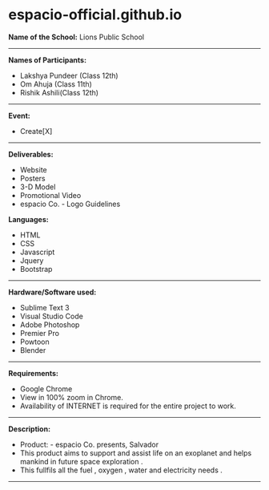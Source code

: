 # espacio-official.github.io #
**Name of the School:** 
 Lions Public School

---
**Names of Participants:**
* Lakshya Pundeer (Class 12th)
* Om Ahuja (Class 11th)
* Rishik Ashili(Class 12th)
---
 **Event:**                   
   - Create[X]
---
**Deliverables:**     
- Website
- Posters
- 3-D Model
- Promotional Video
- espacio Co. - Logo Guidelines

**Languages:**                
- HTML
- CSS                   
- Javascript
- Jquery
- Bootstrap
---
**Hardware/Software used:**  
- Sublime Text 3
- Visual Studio Code
- Adobe Photoshop
- Premier Pro
- Powtoon
- Blender
---
**Requirements:**            
- Google Chrome
- View in 100% zoom in Chrome.
- Availability of INTERNET is required for the entire project to work.
---
**Description:**
- Product: - espacio Co. presents, Salvador
- This product aims to support and assist life on an exoplanet and helps mankind in future space exploration .
- This fullfils all the fuel , oxygen , water and electricity needs .
---


